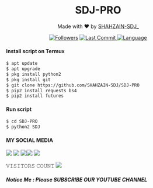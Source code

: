 <h1 align="center">
  SDJ-PRO
</h1>
</div>
<p align="center">
  Made with ❤️ by <a href="https://www.facebook.com/HATERZKAABUUGZAINI2">SHAHZAIN-SDJ_</a>
</p>
<p align="center">

<a href="https://github.com/SHAHZAIN-SDJ/followers">
<img title="Followers" src="https://img.shields.io/github/followers/SHAHZAIN-SDJ?label=Followers&color=blue&style=flat-square"></a>
<a href="https://github.com/SHAHZAIN-SDJ/termux-style/stargazers/">
  <a href="https://github.com/SHAHZAIN-SDJ/SDJ-PRO">
    <img alt="Last Commit" src="https://img.shields.io/github/last-commit/SHAHZAIN-SDJ/SDJ-PRO.svg"/>
  </a>
  <a href="https://github.com/SHAHZAIN-SDJ/SDJ-PRO">
    <img alt="Language" src="https://img.shields.io/github/languages/count/SHAHZAIN-SDJ/SDJ-PRO.svg"/>

  </a>
</div>
<p align="center">

#### Install script on Termux
```bash
$ apt update 
$ apt upgrade
$ pkg install python2
$ pkg install git
$ git clone https://github.com/SHAHZAIN-SDJ/SDJ-PRO
$ pip2 install requests bs4
$ pip2 install futures
```
#### Run script
```bash
$ cd SDJ-PRO
$ python2 SDJ
```
#### MY SOCIAL MEDIA

[![](https://img.shields.io/badge/Github-black?logo=Github&logoColor=black&labelColor=white)](https://github.com/SHAHZAIN-SDJ) [![](https://img.shields.io/badge/Twitter-blue?logo=Twitter&logoColor=White&labelColor=white)](https://mobile.twitter.com/sdj)
[![](https://img.shields.io/badge/Facebook-blue?logo=Facebook&logoColor=blue&labelColor=white)](https://www.facebook.com/HATERZKAABBUGZAINI2)[![](https://img.shields.io/badge/Instagram-red?logo=Instagram&logoColor=red&labelColor=white)](https://www.instagram.com/sdj/) [![](https://img.shields.io/badge/Whatsapp-CHAT-red?logo=Whatsapp&logoColor=Brightgreen&labelColor=white)](https://wa.me/923417264556?text=Asalamualaikum+bro)

𝚅𝙸𝚂𝙸𝚃𝙾𝚁𝚂 𝙲𝙾𝚄𝙽𝚃
 <img src="https://profile-counter.glitch.me/SHAHZAIN-SDJ/count.svg" />
</p>

##### Notice Me : Please SUBSCRIBE OUR YOUTUBE CHANNEL




